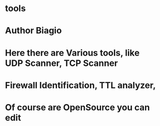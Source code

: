 # tools
#
# Author Biagio
# Here there are Various tools, like UDP Scanner, TCP Scanner
# Firewall Identification, TTL analyzer, 
# Of course are OpenSource you can edit
# 
